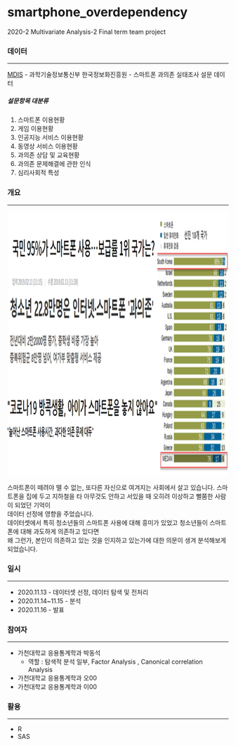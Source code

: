 # smartphone_overdependency
2020-2 Multivariate Analysis-2 Final term team project

### 데이터
-------------------------------

[MDIS](https://mdis.kostat.go.kr/extract/extYearsSurvSearchNew.do?curMenuNo=UI_POR_P9012) - 과학기술정보통신부 한국정보화진흥원 - 스마트폰 과의존 실태조사 설문 데이터  

##### 설문항목 대분류
1. 스마트폰 이용현황
2. 게임 이용현황
3. 인공지능 서비스 이용현황
4. 동영상 서비스 이용현황
5. 과의존 상담 및 교육현황
6. 과의존 문제해결에 관한 인식
7. 심리사회적 특성



### 개요
-------------------------------
<img src="/img/img1.PNG" width="800" height="600">    


스마트폰이 떼려야 뗄 수 없는, 또다른 자신으로 여겨지는 사회에서 살고 있습니다.
스마트폰을 집에 두고 지하철을 타 아무것도 안하고 서있을 때 오히려 이상하고 뻘쭘한 사람이 되었던 기억이  
데이터 선정에 영향을 주었습니다.  
데이터셋에서 특히 청소년들의 스마트폰 사용에 대해 흥미가 있었고 청소년들이 스마트폰에 대해 과도하게 의존하고 있다면  
왜 그런가, 본인이 의존하고 있는 것을 인지하고 있는가에 대한 의문이 생겨 분석해보게 되었습니다.  


### 일시
-------------------------------
* 2020.11.13 - 데이터셋 선정, 데이터 탐색 및 전처리
* 2020.11.14~11.15 - 분석
* 2020.11.16 - 발표

### 참여자
------------------------------
* 가천대학교 응용통계학과 박동석  
	* 역할 : 탐색적 분석 일부, Factor Analysis , Canonical correlation Analysis
* 가천대학교 응용통계학과 오00
* 가천대학교 응용통계학과 이00

### 활용
---------------------------
* R
* SAS